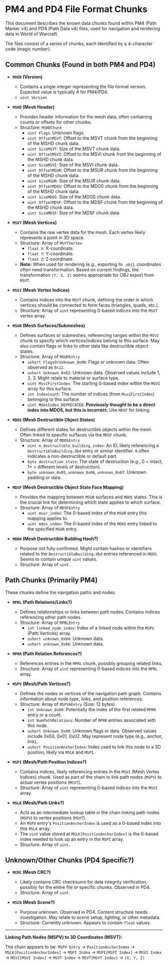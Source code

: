 # PM4 and PD4 File Format Chunks

This document describes the known data chunks found within PM4 (Path Marker v4) and PD4 (Path Data v4) files, used for navigation and rendering data in World of Warcraft.

The files consist of a series of chunks, each identified by a 4-character code (magic number).

## Common Chunks (Found in both PM4 and PD4)

*   **`MVER` (Version)**
    *   Contains a single integer representing the file format version. Expected value is typically 4 for PM4/PD4.
    *   `uint Version`

*   **`MSHD` (Mesh Header)**
    *   Provides header information for the mesh data, often containing counts or offsets for other chunks.
    *   Structure: `MSHDChunk`
        *   `uint Flags`: Unknown flags.
        *   `uint OffsetMSVT`: Offset to the MSVT chunk from the beginning of the MSHD chunk data.
        *   `uint SizeMSVT`: Size of the MSVT chunk data.
        *   `uint OffsetMSVI`: Offset to the MSVI chunk from the beginning of the MSHD chunk data.
        *   `uint SizeMSVI`: Size of the MSVI chunk data.
        *   `uint OffsetMSUR`: Offset to the MSUR chunk from the beginning of the MSHD chunk data.
        *   `uint SizeMSUR`: Size of the MSUR chunk data.
        *   `uint OffsetMDOS`: Offset to the MDOS chunk from the beginning of the MSHD chunk data.
        *   `uint SizeMDOS`: Size of the MDOS chunk data.
        *   `uint OffsetMDSF`: Offset to the MDSF chunk from the beginning of the MSHD chunk data.
        *   `uint SizeMDSF`: Size of the MDSF chunk data.

*   **`MSVT` (Mesh Vertices)**
    *   Contains the raw vertex data for the mesh. Each vertex likely represents a point in 3D space.
    *   Structure: Array of `MSVTVertex`
        *   `float X`: X-coordinate.
        *   `float Y`: Y-coordinate.
        *   `float Z`: Z-coordinate.
    *   **Note:** When used for rendering (e.g., exporting to `.obj`), coordinates often need transformation. Based on current findings, the transformation `(Y, X, Z)` seems appropriate for OBJ export from `MSVT`.

*   **`MSVI` (Mesh Vertex Indices)**
    *   Contains indices into the `MSVT` chunk, defining the order in which vertices should be connected to form faces (triangles, quads, etc.).
    *   Structure: Array of `uint` representing 0-based indices into the `MSVT` vertex array.

*   **`MSUR` (Mesh Surfaces/Submeshes)**
    *   Defines surfaces or submeshes, referencing ranges within the `MSVI` chunk to specify which vertices/indices belong to this surface. May also contain flags or links to other data like destructible object states.
    *   Structure: Array of `MSUREntry`
        *   `ushort FlagsOrUnknown_0x00`: Flags or unknown data. Often observed as `0x12`.
        *   `ushort Unknown_0x02`: Unknown data. Observed values include 1, 2, 3. Might relate to material or surface type.
        *   `uint MsviFirstIndex`: The starting 0-based index within the `MSVI` array for this surface.
        *   `int IndexCount`: The number of indices (from `MsviFirstIndex`) belonging to this surface.
        *   `uint MdosIndex_DEPRECATED`: **Previously thought to be a direct index into MDOS, but this is incorrect.** Use `MDSF` for linking.

*   **`MDOS` (Mesh Destructible Object States)**
    *   Defines different states for destructible objects within the mesh. Often linked to specific surfaces via the `MDSF` chunk.
    *   Structure: Array of `MDOSEntry`
        *   `uint m_destructible_building_index`: An ID, likely referencing a `DestructibleBuilding.dbd` entry or similar identifier. `0` often indicates a non-destructible or default part.
        *   `byte destruction_state`: The state of destruction (e.g., 0 = intact, 1+ = different levels of destruction).
        *   `byte unknown_0x05`, `unknown_0x06`, `unknown_0x07`: Unknown padding or data.

*   **`MDSF` (Mesh Destructible Object State Face Mapping)**
    *   Provides the mapping between `MSUR` surfaces and `MDOS` states. This is the crucial link for determining which state applies to which surface.
    *   Structure: Array of `MDSFEntry`
        *   `uint msur_index`: The 0-based index of the `MSUR` entry this mapping applies to.
        *   `uint mdos_index`: The 0-based index of the `MDOS` entry linked to the specified `MSUR` entry.

*   **`MDBH` (Mesh Destructible Building Hash?)**
    *   Purpose not fully confirmed. Might contain hashes or identifiers related to the `DestructibleBuilding.dbd` entries referenced in `MDOS`. Seems to contain unique `uint` values.
    *   Structure: Array of `uint`.

## Path Chunks (Primarily PM4)

These chunks define the navigation paths and nodes.

*   **`MPRL` (Path Relations/Links?)**
    *   Defines relationships or links between path nodes. Contains indices referencing other path nodes.
    *   Structure: Array of `MPRLEntry`
        *   `int linked_node_index`: Index of a linked node within the `MSPV` (Path Vertices) array.
        *   `ushort unknown_0x04`: Unknown data.
        *   `ushort unknown_0x06`: Unknown data.

*   **`MPRR` (Path Relation References?)**
    *   References entries in the `MPRL` chunk, possibly grouping related links.
    *   Structure: Array of `uint` representing 0-based indices into the `MPRL` array.

*   **`MSPV` (Mesh/Path Vertices?)**
    *   Defines the nodes or vertices of the navigation path graph. Contains information about node type, links, and position references.
    *   Structure: Array of `MSPVAEntry` (Size: 12 bytes)
        *   `int Unknown_0x00`: Potentially the index of the first related `MPRR` entry or a count.
        *   `int NumPathRelations`: Number of `MPRR` entries associated with this node.
        *   `ushort Unknown_0x08`: Unknown flags or data. Observed values include 0x00, 0x01, 0x02. May represent node type (e.g., anchor, link).
        *   `ushort PositionAnchorIndex`: Index used to link this node to a 3D position, likely via `MSLK` and `MSPI`.

*   **`MSPI` (Mesh/Path Position Indices?)**
    *   Contains indices, likely referencing entries in the `MSVI` (Mesh Vertex Indices) chunk. Used as part of the chain to link path nodes (`MSPV`) to actual vertex positions (`MSVT`).
    *   Structure: Array of `uint` representing 0-based indices into the `MSVI` array.

*   **`MSLK` (Mesh/Path Links?)**
    *   Acts as an intermediate lookup table in the chain linking path nodes (`MSPV`) to vertex positions (`MSVT`).
    *   An `MSPV` entry's `PositionAnchorIndex` is used as a 0-based index into this `MSLK` array.
    *   The `uint` value *stored* at `MSLK[PositionAnchorIndex]` is the 0-based index needed to look up an entry in the `MSPI` array.
    *   Structure: Array of `uint`.

## Unknown/Other Chunks (PD4 Specific?)

*   **`MCRC` (Mesh CRC?)**
    *   Likely contains CRC checksums for data integrity verification, possibly for the entire file or specific chunks. Observed in PD4.
    *   Structure: Array of `uint`.

*   **`MSCN` (Mesh Scene?)**
    *   Purpose unknown. Observed in PD4. Content structure needs investigation. May relate to scene setup, lighting, or other metadata.
    *   Structure: Currently unknown. Appears to contain `float` values.

---

**Linking Path Nodes (MSPV) to 3D Coordinates (MSVT):**

The chain appears to be:
`MSPV Entry` -> `PositionAnchorIndex` -> `MSLK[PositionAnchorIndex]` -> `MSPI Index` -> `MSPI[MSPI Index]` -> `MSVI Index` -> `MSVI[MSVI Index]` -> `MSVT Index` -> `MSVT[MSVT Index]` -> `(X, Y, Z)` 